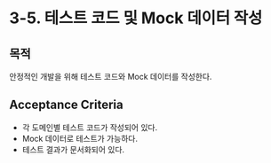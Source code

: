# 3-5. 테스트 코드 및 Mock 데이터 작성

## 목적
안정적인 개발을 위해 테스트 코드와 Mock 데이터를 작성한다.

## Acceptance Criteria
- 각 도메인별 테스트 코드가 작성되어 있다.
- Mock 데이터로 테스트가 가능하다.
- 테스트 결과가 문서화되어 있다.
